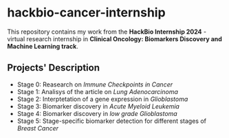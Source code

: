 # hackbio-cancer-internship

This repository contains my work from the **HackBio Internship 2024** - virtual research internship in **Clinical Oncology: Biomarkers Discovery and Machine Learning track**.  

## Projects' Description  

- Stage 0: Reasearch on _Immune Checkpoints in Cancer_  
- Stage 1: Analisys of the article on _Lung Adenocarcinoma_
- Stage 2: Interptetation of a gene expression in _Glioblastoma_
- Stage 3: Biomarker discovery in _Acute Myeloid Leukemia_
- Stage 4: Biomarker discovery in _low grade Glioblastoma_
- Stage 5: Stage-specific biomarker detection for different stages of _Breast Cancer_
